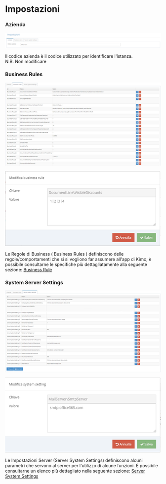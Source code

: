 # Impostazioni

### Azienda

![](../.gitbook/assets/image%20%285%29.png)

Il codice azienda è il codice utilizzato per identificare l'istanza.  
N.B. Non modificare 

### Business Rules

![](../.gitbook/assets/businessrule%20%281%29.PNG)

![](../.gitbook/assets/image%20%2823%29.png)

Le Regole di Business \( Business Rules \) definiscono delle regole/comportamenti che si si vogliono far assumere all'app di Kimo; è possibile consultarne le specifiche più dettagliatamente alla seguente sezione: [Business Rule](../integrazione/business-rule/)

### System Server Settings

![](../.gitbook/assets/tempsnip%20%281%29.png)

![](../.gitbook/assets/image%20%2826%29.png)

Le Impostazioni Server \(Server System Settings\) definiscono alcuni parametri che servono al server  per l'utilizzo di alcune funzioni. È possibile consultarne un elenco più dettagliato nella seguente sezione: [Server System Settings](../integrazione/server-system-settings.md)

